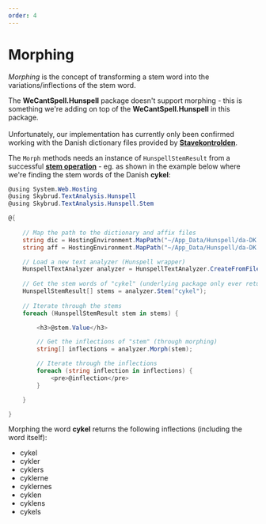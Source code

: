 ```yaml
---
order: 4
---
```


# Morphing

*Morphing* is the concept of transforming a stem word into the variations/inflections of the stem word.

<div class="alert alert-info">
    The <strong>WeCantSpell.Hunspell</strong> package doesn't support morphing - this is something we're adding on top of the <strong>WeCantSpell.Hunspell</strong> in this package.<br />
    <br />
    Unfortunately, our implementation has currently only been confirmed working with the Danish dictionary files provided by <a href="https://stavekontrolden.dk/" target="_blank" rel="noopener"><strong>Stavekontrolden</strong></a>.
</div>

The `Morph` methods needs an instance of `HunspellStemResult` from a successful [**stem operation**](./../stemming/) - eg. as shown in the example below where we're finding the stem words of the Danish **cykel**:


```csharp
@using System.Web.Hosting
@using Skybrud.TextAnalysis.Hunspell
@using Skybrud.TextAnalysis.Hunspell.Stem

@{
   
    // Map the path to the dictionary and affix files
    string dic = HostingEnvironment.MapPath("~/App_Data/Hunspell/da-DK.dic");
    string aff = HostingEnvironment.MapPath("~/App_Data/Hunspell/da-DK.aff");

    // Load a new text analyzer (Hunspell wrapper)
    HunspellTextAnalyzer analyzer = HunspellTextAnalyzer.CreateFromFiles(dic, aff);
    
    // Get the stem words of "cykel" (underlying package only ever returns one stem)
    HunspellStemResult[] stems = analyzer.Stem("cykel");
    
    // Iterate through the stems
    foreach (HunspellStemResult stem in stems) {

        <h3>@stem.Value</h3>

        // Get the inflections of "stem" (through morphing)
        string[] inflections = analyzer.Morph(stem);

        // Iterate through the inflections
        foreach (string inflection in inflections) {
            <pre>@inflection</pre>
        }

    }

}
```

Morphing the word **cykel** returns the following inflections (including the word itself):

- cykel
- cykler
- cyklers
- cyklerne
- cyklernes
- cyklen
- cyklens
- cykels